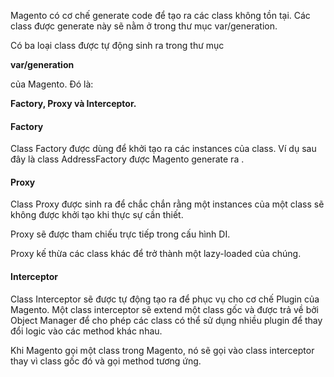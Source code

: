 Magento có cơ chế generate code để tạo ra các class không tồn tại. Các class được generate này sẽ nằm ở trong thư mục var/generation.

Có ba loại class được tự động sinh ra trong thư mục

**var/generation**

của Magento. Đó là:

**Factory, Proxy và Interceptor.**

#### Factory

Class Factory được dùng để khởi tạo ra các instances của class. Ví dụ sau đây là class AddressFactory được Magento generate ra .

#### Proxy

Class Proxy được sinh ra để chắc chắn rằng một instances của một class sẽ không được khởi tạo khi thực sự cần thiết.

Proxy sẽ được tham chiếu trực tiếp trong cấu hình DI.

Proxy kế thừa các class khác để trở thành một lazy-loaded của chúng.



#### Interceptor

Class Interceptor sẽ được tự động tạo ra để phục vụ cho cơ chế Plugin của Magento. Một class interceptor sẽ extend một class gốc và được trả về bởi Object Manager để cho phép các class có thể sử dụng nhiều plugin để thay đổi logic vào các method khác nhau.

Khi Magento gọi một class trong Magento, nó sẽ gọi vào class interceptor thay vì class gốc đó và gọi method tương ứng.

